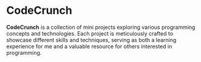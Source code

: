 # CodeCrunch
**CodeCrunch** is a collection of mini projects exploring various programming concepts and technologies. 
Each project is meticulously crafted to showcase different skills and techniques, serving as both 
a learning experience for me and a valuable resource for others interested in programming.
